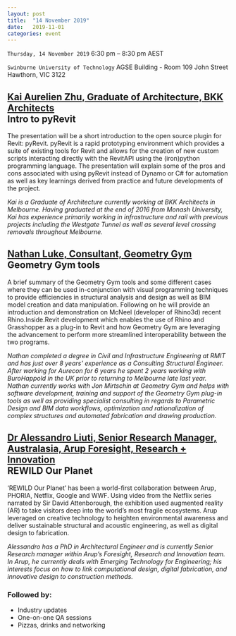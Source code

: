 ```yaml
---
layout: post
title:  "14 November 2019"
date:   2019-11-01
categories: event
---
```


`Thursday, 14 November 2019`
6:30 pm – 8:30 pm AEST

`Swinburne University of Technology`
AGSE Building - Room 109
John Street
Hawthorn, VIC 3122

## [Kai Aurelien Zhu, Graduate of Architecture, BKK Architects](https://kaiaurelienzhu.com/about) <br> Intro to pyRevit

The presentation will be a short introduction to the open source plugin for Revit: pyRevit. pyRevit is a rapid prototyping environment which provides a suite of existing tools for Revit and allows for the creation of new custom scripts interacting directly with the RevitAPI using the (iron)python programming language. The presentation will explain some of the pros and cons associated with using pyRevit instead of Dynamo or C# for automation as well as key learnings derived from practice and future developments of the project.

*Kai is a Graduate of Architecture currently working at BKK Architects in Melbourne. Having graduated at the end of 2016 from Monash University, Kai has experience primarily working in infrastructure and rail with previous projects including the Westgate Tunnel as well as several level crossing removals throughout Melbourne.*

## [Nathan Luke, Consultant, Geometry Gym](https://www.linkedin.com/in/nathan-luke) <br> Geometry Gym tools

A brief summary of the Geometry Gym tools and some different cases where they can be used in-conjunction with visual programming techniques to provide efficiencies in structural analysis and design as well as BIM model creation and data manipulation. Following on he will provide an introduction and demonstration on McNeel (developer of Rhino3d) recent Rhino.Inside.Revit development which enables the use of Rhino and Grasshopper as a plug-in to Revit and how Geometry Gym are leveraging the advancement to perform more streamlined interoperability between the two programs.

*Nathan completed a degree in Civil and Infrastructure Engineering at RMIT and has just over 8 years’ experience as a Consulting Structural Engineer. After working for Aurecon for 6 years he spent 2 years working with BuroHappold in the UK prior to returning to Melbourne late last year. Nathan currently works with Jon Mirtschin at Geometry Gym and helps with software development, training and support of the Geometry Gym plug-in tools as well as providing specialist consulting in regards to Parametric Design and BIM data workflows, optimization and rationalization of complex structures and automated fabrication and drawing production.*

## [Dr Alessandro Liuti, Senior Research Manager, Australasia, Arup Foresight, Research + Innovation](https://www.linkedin.com/in/alessandro-liuti) <br> REWILD Our Planet

‘REWILD Our Planet’ has been a world-first collaboration between Arup, PHORIA, Netflix, Google and WWF. Using video from the Netflix series narrated by Sir David Attenborough, the exhibition used augmented reality (AR) to take visitors deep into the world’s most fragile ecosystems. Arup leveraged on creative technology to heighten environmental awareness and deliver sustainable structural and acoustic engineering, as well as digital design to fabrication.

*Alessandro has a PhD in Architectural Engineer and is currently Senior Research manager within Arup’s Foresight, Research and Innovation team. In Arup, he currently deals with Emerging Technology for Engineering; his interests focus on how to link computational design, digital fabrication, and innovative design to construction methods.*

### Followed by:

- Industry updates
- One-on-one QA sessions
- Pizzas, drinks and networking